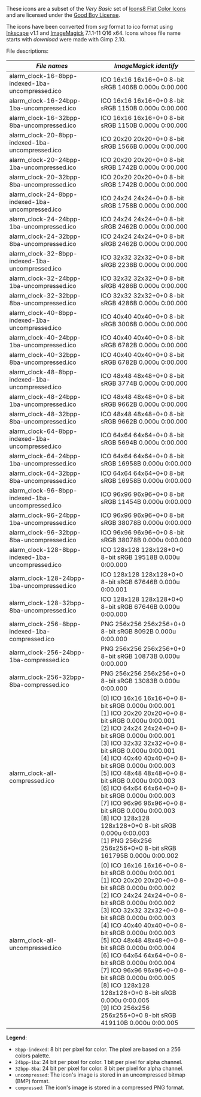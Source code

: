 These icons are a subset of the *Very Basic* set of [Icons8 Flat Color Icons](https://github.com/icons8/flat-color-icons) and are licensed under the [Good Boy License](https://icons8.com/good-boy-license).

The icons have been converted from _svg_ format to ico format using [Inkscape](https://inkscape.org/) v1.1 and [ImageMagick](https://imagemagick.org/index.php) 7.1.1-11 Q16 x64. Icons whose file name starts with _download_ were made with Gimp 2.10.

File descriptions:

| **_File names_**                                  | **_ImageMagick identify_**                                                                                                                                                                                                                                                                                                                                                                                                                                                                                                                                               |
|---------------------------------------------------|--------------------------------------------------------------------------------------------------------------------------------------------------------------------------------------------------------------------------------------------------------------------------------------------------------------------------------------------------------------------------------------------------------------------------------------------------------------------------------------------------------------------------------------------------------------------------|
| alarm_clock-16-8bpp-indexed-1ba-uncompressed.ico  | ICO 16x16 16x16+0+0 8-bit sRGB 1406B 0.000u 0:00.000                                                                                                                                                                                                                                                                                                                                                                                                                                                                                                                     |
| alarm_clock-16-24bpp-1ba-uncompressed.ico         | ICO 16x16 16x16+0+0 8-bit sRGB 1150B 0.000u 0:00.000                                                                                                                                                                                                                                                                                                                                                                                                                                                                                                                     |
| alarm_clock-16-32bpp-8ba-uncompressed.ico         | ICO 16x16 16x16+0+0 8-bit sRGB 1150B 0.000u 0:00.000                                                                                                                                                                                                                                                                                                                                                                                                                                                                                                                     |
| alarm_clock-20-8bpp-indexed-1ba-uncompressed.ico  | ICO 20x20 20x20+0+0 8-bit sRGB 1566B 0.000u 0:00.000                                                                                                                                                                                                                                                                                                                                                                                                                                                                                                                     |
| alarm_clock-20-24bpp-1ba-uncompressed.ico         | ICO 20x20 20x20+0+0 8-bit sRGB 1742B 0.000u 0:00.000                                                                                                                                                                                                                                                                                                                                                                                                                                                                                                                     |
| alarm_clock-20-32bpp-8ba-uncompressed.ico         | ICO 20x20 20x20+0+0 8-bit sRGB 1742B 0.000u 0:00.000                                                                                                                                                                                                                                                                                                                                                                                                                                                                                                                     |
| alarm_clock-24-8bpp-indexed-1ba-uncompressed.ico  | ICO 24x24 24x24+0+0 8-bit sRGB 1758B 0.000u 0:00.000                                                                                                                                                                                                                                                                                                                                                                                                                                                                                                                     |
| alarm_clock-24-24bpp-1ba-uncompressed.ico         | ICO 24x24 24x24+0+0 8-bit sRGB 2462B 0.000u 0:00.000                                                                                                                                                                                                                                                                                                                                                                                                                                                                                                                     |
| alarm_clock-24-32bpp-8ba-uncompressed.ico         | ICO 24x24 24x24+0+0 8-bit sRGB 2462B 0.000u 0:00.000                                                                                                                                                                                                                                                                                                                                                                                                                                                                                                                     |
| alarm_clock-32-8bpp-indexed-1ba-uncompressed.ico  | ICO 32x32 32x32+0+0 8-bit sRGB 2238B 0.000u 0:00.000                                                                                                                                                                                                                                                                                                                                                                                                                                                                                                                     |
| alarm_clock-32-24bpp-1ba-uncompressed.ico         | ICO 32x32 32x32+0+0 8-bit sRGB 4286B 0.000u 0:00.000                                                                                                                                                                                                                                                                                                                                                                                                                                                                                                                     |
| alarm_clock-32-32bpp-8ba-uncompressed.ico         | ICO 32x32 32x32+0+0 8-bit sRGB 4286B 0.000u 0:00.000                                                                                                                                                                                                                                                                                                                                                                                                                                                                                                                     |
| alarm_clock-40-8bpp-indexed-1ba-uncompressed.ico  | ICO 40x40 40x40+0+0 8-bit sRGB 3006B 0.000u 0:00.000                                                                                                                                                                                                                                                                                                                                                                                                                                                                                                                     |
| alarm_clock-40-24bpp-1ba-uncompressed.ico         | ICO 40x40 40x40+0+0 8-bit sRGB 6782B 0.000u 0:00.000                                                                                                                                                                                                                                                                                                                                                                                                                                                                                                                     |
| alarm_clock-40-32bpp-8ba-uncompressed.ico         | ICO 40x40 40x40+0+0 8-bit sRGB 6782B 0.000u 0:00.000                                                                                                                                                                                                                                                                                                                                                                                                                                                                                                                     |
| alarm_clock-48-8bpp-indexed-1ba-uncompressed.ico  | ICO 48x48 48x48+0+0 8-bit sRGB 3774B 0.000u 0:00.000                                                                                                                                                                                                                                                                                                                                                                                                                                                                                                                     |
| alarm_clock-48-24bpp-1ba-uncompressed.ico         | ICO 48x48 48x48+0+0 8-bit sRGB 9662B 0.000u 0:00.000                                                                                                                                                                                                                                                                                                                                                                                                                                                                                                                     |
| alarm_clock-48-32bpp-8ba-uncompressed.ico         | ICO 48x48 48x48+0+0 8-bit sRGB 9662B 0.000u 0:00.000                                                                                                                                                                                                                                                                                                                                                                                                                                                                                                                     |
| alarm_clock-64-8bpp-indexed-1ba-uncompressed.ico  | ICO 64x64 64x64+0+0 8-bit sRGB 5694B 0.000u 0:00.000                                                                                                                                                                                                                                                                                                                                                                                                                                                                                                                     |
| alarm_clock-64-24bpp-1ba-uncompressed.ico         | ICO 64x64 64x64+0+0 8-bit sRGB 16958B 0.000u 0:00.000                                                                                                                                                                                                                                                                                                                                                                                                                                                                                                                    |
| alarm_clock-64-32bpp-8ba-uncompressed.ico         | ICO 64x64 64x64+0+0 8-bit sRGB 16958B 0.000u 0:00.000                                                                                                                                                                                                                                                                                                                                                                                                                                                                                                                    |
| alarm_clock-96-8bpp-indexed-1ba-uncompressed.ico  | ICO 96x96 96x96+0+0 8-bit sRGB 11454B 0.000u 0:00.000                                                                                                                                                                                                                                                                                                                                                                                                                                                                                                                    |
| alarm_clock-96-24bpp-1ba-uncompressed.ico         | ICO 96x96 96x96+0+0 8-bit sRGB 38078B 0.000u 0:00.000                                                                                                                                                                                                                                                                                                                                                                                                                                                                                                                    |
| alarm_clock-96-32bpp-8ba-uncompressed.ico         | ICO 96x96 96x96+0+0 8-bit sRGB 38078B 0.000u 0:00.000                                                                                                                                                                                                                                                                                                                                                                                                                                                                                                                    |
| alarm_clock-128-8bpp-indexed-1ba-uncompressed.ico | ICO 128x128 128x128+0+0 8-bit sRGB 19518B 0.000u 0:00.000                                                                                                                                                                                                                                                                                                                                                                                                                                                                                                                |
| alarm_clock-128-24bpp-1ba-uncompressed.ico        | ICO 128x128 128x128+0+0 8-bit sRGB 67646B 0.000u 0:00.001                                                                                                                                                                                                                                                                                                                                                                                                                                                                                                                |
| alarm_clock-128-32bpp-8ba-uncompressed.ico        | ICO 128x128 128x128+0+0 8-bit sRGB 67646B 0.000u 0:00.000                                                                                                                                                                                                                                                                                                                                                                                                                                                                                                                |
| alarm_clock-256-8bpp-indexed-1ba-compressed.ico   | PNG 256x256 256x256+0+0 8-bit sRGB 8092B 0.000u 0:00.000                                                                                                                                                                                                                                                                                                                                                                                                                                                                                                                 |
| alarm_clock-256-24bpp-1ba-compressed.ico          | PNG 256x256 256x256+0+0 8-bit sRGB 10873B 0.000u 0:00.000                                                                                                                                                                                                                                                                                                                                                                                                                                                                                                                |
| alarm_clock-256-32bpp-8ba-compressed.ico          | PNG 256x256 256x256+0+0 8-bit sRGB 13083B 0.000u 0:00.000                                                                                                                                                                                                                                                                                                                                                                                                                                                                                                                |
| alarm_clock-all-compressed.ico                    | [0] ICO 16x16 16x16+0+0 8-bit sRGB 0.000u 0:00.001<br>[1] ICO 20x20 20x20+0+0 8-bit sRGB 0.000u 0:00.001<br>[2] ICO 24x24 24x24+0+0 8-bit sRGB 0.000u 0:00.001<br>[3] ICO 32x32 32x32+0+0 8-bit sRGB 0.000u 0:00.001<br>[4] ICO 40x40 40x40+0+0 8-bit sRGB 0.000u 0:00.003<br>[5] ICO 48x48 48x48+0+0 8-bit sRGB 0.000u 0:00.003<br>[6] ICO 64x64 64x64+0+0 8-bit sRGB 0.000u 0:00.003<br>[7] ICO 96x96 96x96+0+0 8-bit sRGB 0.000u 0:00.003<br>[8] ICO 128x128 128x128+0+0 8-bit sRGB 0.000u 0:00.003<br>[1] PNG 256x256 256x256+0+0 8-bit sRGB 161795B 0.000u 0:00.002 |
| alarm_clock-all-uncompressed.ico                  | [0] ICO 16x16 16x16+0+0 8-bit sRGB 0.000u 0:00.001<br>[1] ICO 20x20 20x20+0+0 8-bit sRGB 0.000u 0:00.002<br>[2] ICO 24x24 24x24+0+0 8-bit sRGB 0.000u 0:00.002<br>[3] ICO 32x32 32x32+0+0 8-bit sRGB 0.000u 0:00.003<br>[4] ICO 40x40 40x40+0+0 8-bit sRGB 0.000u 0:00.003<br>[5] ICO 48x48 48x48+0+0 8-bit sRGB 0.000u 0:00.004<br>[6] ICO 64x64 64x64+0+0 8-bit sRGB 0.000u 0:00.004<br>[7] ICO 96x96 96x96+0+0 8-bit sRGB 0.000u 0:00.005<br>[8] ICO 128x128 128x128+0+0 8-bit sRGB 0.000u 0:00.005<br>[9] ICO 256x256 256x256+0+0 8-bit sRGB 419110B 0.000u 0:00.005 |







**Legend**:
* `8bpp-indexed`: 8 bit per pixel for color. The pixel are based on a 256 colors palette.
* `24bpp-1ba`:   24 bit per pixel for color. 1 bit per pixel for alpha channel.
* `32bpp-8ba`:   24 bit per pixel for color. 8 bit per pixel for alpha channel.
* `uncompressed`: The icon's image is stored in an uncompressed bitmap (BMP) format.
* `compressed`: The icon's image is stored in a compressed PNG format.

